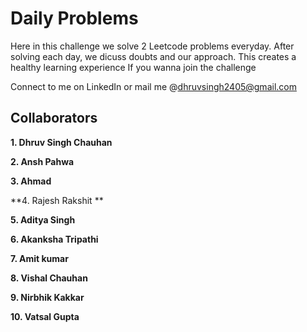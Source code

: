 # Daily Problems

Here in this challenge we solve 2 Leetcode problems everyday. After solving each day, we dicuss doubts and our approach. This creates a healthy learning experience
If you wanna join the challenge

Connect to me on LinkedIn or mail me @dhruvsingh2405@gmail.com

## Collaborators

**1. Dhruv Singh Chauhan**

**2. Ansh Pahwa**

**3. Ahmad**

**4. Rajesh Rakshit **

**5. Aditya Singh**

**6. Akanksha Tripathi**

**7. Amit kumar**

**8. Vishal Chauhan**

**9. Nirbhik Kakkar**

**10. Vatsal Gupta**


